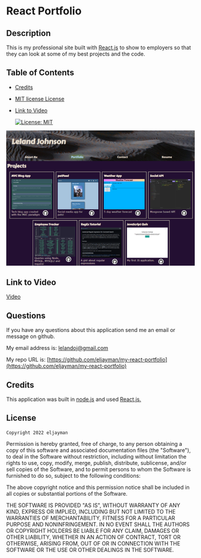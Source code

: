 # React Portfolio

## Description

This is my professional site built with [React.js](https://reactjs.org/) to show to employers so that they can look at some of my best projects and the code.

## Table of Contents

- [Credits](#credits)
- [MIT license License](#license)
- [Link to Video](#link-to-video)

  [![License: MIT](https://img.shields.io/badge/License-MIT-yellow.svg)](https://opensource.org/licenses/MIT)

![Screenshot of application](./app.png)

## Link to Video

[Video](https://watch.screencastify.com/v/EBSxPnbfUJ3UjzwT5lEl)

## Questions

If you have any questions about this application send me an email or message on github.

My email address is: [lelandoj@gmail.com](mailto:lelandoj@gmail.com)

My repo URL is: [https://github.com/eljayman/my-react-portfolio](https://github.com/eljayman/my-react-portfolio)

## Credits

This application was built in [node.js](https://nodejs.org/) and used [React.js.](https://reactjs.org/)

## License

    Copyright 2022 eljayman

Permission is hereby granted, free of charge, to any person obtaining a copy of this software and associated documentation files (the "Software"), to deal in the Software without restriction, including without limitation the rights to use, copy, modify, merge, publish, distribute, sublicense, and/or sell copies of the Software, and to permit persons to whom the Software is furnished to do so, subject to the following conditions:

The above copyright notice and this permission notice shall be included in all copies or substantial portions of the Software.

THE SOFTWARE IS PROVIDED "AS IS", WITHOUT WARRANTY OF ANY KIND, EXPRESS OR IMPLIED, INCLUDING BUT NOT LIMITED TO THE WARRANTIES OF MERCHANTABILITY, FITNESS FOR A PARTICULAR PURPOSE AND NONINFRINGEMENT. IN NO EVENT SHALL THE AUTHORS OR COPYRIGHT HOLDERS BE LIABLE FOR ANY CLAIM, DAMAGES OR OTHER LIABILITY, WHETHER IN AN ACTION OF CONTRACT, TORT OR OTHERWISE, ARISING FROM, OUT OF OR IN CONNECTION WITH THE SOFTWARE OR THE USE OR OTHER DEALINGS IN THE SOFTWARE.
